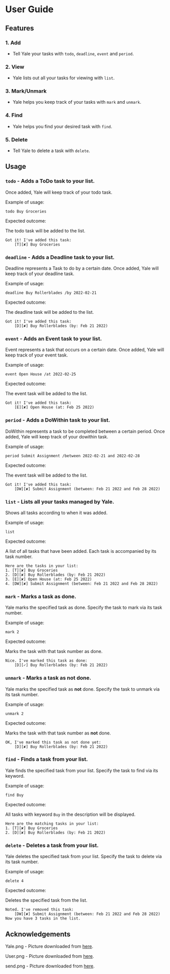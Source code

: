 # User Guide

## Features

### 1. Add
- Tell Yale your tasks with `todo`, `deadline`, `event` and `period`.
### 2. View
- Yale lists out all your tasks for viewing with `list`.
### 3. Mark/Unmark
- Yale helps you keep track of your tasks with `mark` and `unmark`.
### 4. Find
- Yale helps you find your desired task with `find`.
### 5. Delete
- Tell Yale to delete a task with `delete`.




## Usage

### `todo` - Adds a ToDo task to your list.
Once added, Yale will keep track of your todo task.

Example of usage: 

`todo Buy Groceries`

Expected outcome:

The todo task will be added to the list.

```
Got it! I've added this task:
    [T][✘] Buy Groceries
```
### `deadline` - Adds a Deadline task to your list.
Deadline represents a Task to do by a certain date.
Once added, Yale will keep track of your deadline task.

Example of usage:

`deadline Buy Rollerblades /by 2022-02-21`

Expected outcome:

The deadline task will be added to the list.

```
Got it! I've added this task:
    [D][✘] Buy Rollerblades (by: Feb 21 2022)
```
### `event` - Adds an Event task to your list.
Event represents a task that occurs on a certain date.
Once added, Yale will keep track of your event task.

Example of usage:

`event Open House /at 2022-02-25`

Expected outcome:

The event task will be added to the list.

```
Got it! I've added this task:
    [E][✘] Open House (at: Feb 25 2022)
```
### `period` - Adds a DoWithin task to your list.
DoWithin represents a task to be completed between a certain period.
Once added, Yale will keep track of your dowithin task.

Example of usage:

`period Submit Assignment /between 2022-02-21 and 2022-02-28` 

Expected outcome:

The event task will be added to the list.

```
Got it! I've added this task:
    [DW][✘] Submit Assignment (between: Feb 21 2022 and Feb 28 2022)
```
### `list` - Lists all your tasks managed by Yale.
Shows all tasks according to when it was added.

Example of usage:

`list`

Expected outcome:

A list of all tasks that have been added.
Each task is accompanied by its task number.

```
Here are the tasks in your list:
1. [T][✘] Buy Groceries
2. [D][✘] Buy Rollerblades (by: Feb 21 2022)
3. [E][✘] Open House (at: Feb 25 2022)
4. [DW][✘] Submit Assignment (between: Feb 21 2022 and Feb 28 2022)
```
### `mark` - Marks a task as done.
Yale marks the specified task as done.
Specify the task to mark via its task number.

Example of usage:

`mark 2`

Expected outcome:

Marks the task with that task number as done.

```
Nice. I've marked this task as done:
    [D][✓] Buy Rollerblades (by: Feb 21 2022)
```
### `unmark` - Marks a task as **not** done.
Yale marks the specified task as **not** done.
Specify the task to unmark via its task number.

Example of usage:

`unmark 2`

Expected outcome:

Marks the task with that task number as **not** done.

```
OK, I've marked this task as not done yet:
    [D][✘] Buy Rollerblades (by: Feb 21 2022)
```
### `find` - Finds a task from your list.
Yale finds the specified task from your list.
Specify the task to find via its keyword.

Example of usage:

`find Buy`

Expected outcome:

All tasks with keyword `Buy` in the description will be displayed.
```
Here are the matching tasks in your list:
1. [T][✘] Buy Groceries
2. [D][✘] Buy Rollerblades (by: Feb 21 2022)
```
### `delete` - Deletes a task from your list.
Yale deletes the specified task from your list.
Specify the task to delete via its task number.

Example of usage:

`delete 4`

Expected outcome:

Deletes the specified task from the list.

```
Noted. I've removed this task:
    [DW][✘] Submit Assignment (between: Feb 21 2022 and Feb 28 2022)
Now you have 3 tasks in the list.
```
## Acknowledgements
Yale.png - Picture downloaded from [here](https://clipart.world/yoda-clipart/baby-yoda-clipart-transparent-1/).

User.png - Picture downloaded from [here](https://en.m.wikipedia.org/wiki/File:Sample_User_Icon.png).

send.png - Picture downloaded from [here](https://www.pinclipart.com/pindetail/xbTiJR_send-message-icon-white-clipart-computer-icons-clip/).



